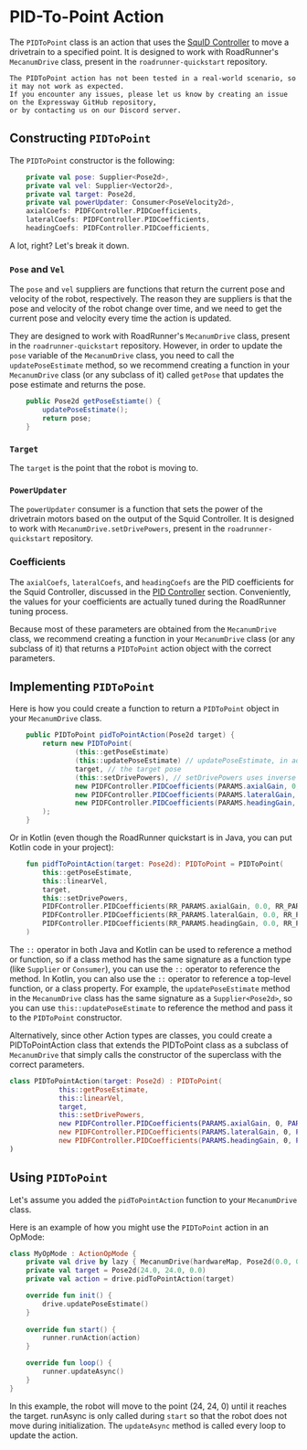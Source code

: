 # PID-To-Point Action

The `PIDToPoint` class is an action that uses the [SquID Controller](../controllers/squidcontroller.md)
to move a drivetrain to a specified point. 
It is designed to work with RoadRunner's `MecanumDrive` class,
present in the `roadrunner-quickstart` repository.

```admonish warning 
The PIDToPoint action has not been tested in a real-world scenario, so it may not work as expected.
If you encounter any issues, please let us know by creating an issue on the Expressway GitHub repository, 
or by contacting us on our Discord server.
```

## Constructing `PIDToPoint`

The `PIDToPoint` constructor is the following:
```kt
    private val pose: Supplier<Pose2d>,
    private val vel: Supplier<Vector2d>,
    private val target: Pose2d,
    private val powerUpdater: Consumer<PoseVelocity2d>,
    axialCoefs: PIDFController.PIDCoefficients,
    lateralCoefs: PIDFController.PIDCoefficients,
    headingCoefs: PIDFController.PIDCoefficients,
```

A lot, right? Let's break it down.

### `Pose` and `Vel`

The `pose` and `vel` suppliers are functions that return the current pose and velocity of the robot, respectively.
The reason they are suppliers is that the pose and velocity of the robot change over time, 
and we need to get the current pose and velocity every time the action is updated.

They are designed to work with RoadRunner's `MecanumDrive` class, present in the `roadrunner-quickstart` repository. 
However, in order to update the `pose` variable of the `MecanumDrive` class, you need to call the `updatePoseEstimate` method,
so we recommend creating a function in your `MecanumDrive` class (or any subclass of it) called `getPose`
that updates the pose estimate and returns the pose.

```java
    public Pose2d getPoseEstiamte() {
        updatePoseEstimate();
        return pose;
    }
```
### `Target`

The `target` is the point that the robot is moving to.

### `PowerUpdater`

The `powerUpdater` consumer is a function that sets the power of the drivetrain motors based on the output of the Squid Controller.
It is designed to work with `MecanumDrive.setDrivePowers`, present in the `roadrunner-quickstart` repository.

### Coefficients

The `axialCoefs`, `lateralCoefs`, and `headingCoefs` are the PID coefficients for the Squid Controller,
discussed in the [PID Controller](../controllers/pidf-controller.md) section.
Conveniently, the values for your coefficients are actually tuned during the RoadRunner tuning process.

Because most of these parameters are obtained from the `MecanumDrive` class,
we recommend creating a function in your `MecanumDrive` class (or any subclass of it)
that returns a `PIDToPoint` action object with the correct parameters.

## Implementing `PIDToPoint`

Here is how you could create a function to return a `PIDToPoint` object in your `MecanumDrive` class. 

```java
    public PIDToPoint pidToPointAction(Pose2d target) {
        return new PIDToPoint(
                (this::getPoseEstimate)
                (this::updatePoseEstimate) // updatePoseEstimate, in addition to updating the pose property, returns the velocity of the robot
                target, // the target pose
                (this::setDrivePowers), // setDrivePowers uses inverse kinematics to set the powers of the drivetrain motors
                new PIDFController.PIDCoefficients(PARAMS.axialGain, 0, PARAMS.axialVelGain), // the axial PID coefficients
                new PIDFController.PIDCoefficients(PARAMS.lateralGain, 0, PARAMS.lateralVelGain), // the lateral PID coefficients
                new PIDFController.PIDCoefficients(PARAMS.headingGain, 0, PARAMS.headingVelGain) // the heading PID coefficients
        );
    }
```

Or in Kotlin (even though the RoadRunner quickstart is in Java, you can put Kotlin code in your project):

```kotlin
    fun pidfToPointAction(target: Pose2d): PIDToPoint = PIDToPoint(
        this::getPoseEstimate,
        this::linearVel,
        target,
        this::setDrivePowers,
        PIDFController.PIDCoefficients(RR_PARAMS.axialGain, 0.0, RR_PARAMS.axialVelGain), // the axial PID coefficients
        PIDFController.PIDCoefficients(RR_PARAMS.lateralGain, 0.0, RR_PARAMS.lateralVelGain), // the lateral PID coefficients
        PIDFController.PIDCoefficients(RR_PARAMS.headingGain, 0.0, RR_PARAMS.headingVelGain) // the heading PID coefficients
    )
```

The `::` operator in both Java and Kotlin can be used to reference a method or function,
so if a class method has the same signature as a function type (like `Supplier` or `Consumer`),
you can use the `::` operator to reference the method. 
In Kotlin, you can also use the `::` operator to reference a top-level function, or a class property.
For example, the `updatePoseEstimate` method in the `MecanumDrive` class has the same signature as a `Supplier<Pose2d>`,
so you can use `this::updatePoseEstimate` to reference the method and pass it to the `PIDToPoint` constructor.

Alternatively, since other Action types are classes, 
you could create a PIDToPointAction class that extends the PIDToPoint class
as a subclass of `MecanumDrive` that simply calls the constructor of the superclass with the correct parameters.

```kt 
class PIDToPointAction(target: Pose2d) : PIDToPoint(
            this::getPoseEstimate,
            this::linearVel,
            target,
            this::setDrivePowers,
            new PIDFController.PIDCoefficients(PARAMS.axialGain, 0, PARAMS.axialVelGain),
            new PIDFController.PIDCoefficients(PARAMS.lateralGain, 0, PARAMS.lateralVelGain),
            new PIDFController.PIDCoefficients(PARAMS.headingGain, 0, PARAMS.headingVelGain)
)
```

## Using `PIDToPoint`

Let's assume you added the `pidToPointAction` function to your `MecanumDrive` class.

Here is an example of how you might use the `PIDToPoint` action in an OpMode:

```kt 
class MyOpMode : ActionOpMode {
    private val drive by lazy { MecanumDrive(hardwareMap, Pose2d(0.0, 0.0, 0.0)) }
    private val target = Pose2d(24.0, 24.0, 0.0)
    private val action = drive.pidToPointAction(target)

    override fun init() {
        drive.updatePoseEstimate()
    }
    
    override fun start() {
        runner.runAction(action)
    }

    override fun loop() {
        runner.updateAsync()
    }
}
```

In this example, the robot will move to the point (24, 24, 0) until it reaches the target.
runAsync is only called during `start` so that the robot does not move during initialization.
The `updateAsync` method is called every loop to update the action.